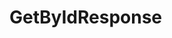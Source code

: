 #  GetByIdResponse

<api-schema openapi-path="../../../src/main/resources/backend_flashpomo-openapi.yaml" name="GetByIdResponse"/>